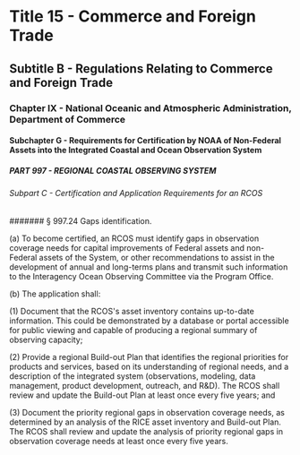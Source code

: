 
# Title 15 - Commerce and Foreign Trade
## Subtitle B - Regulations Relating to Commerce and Foreign Trade
### Chapter IX - National Oceanic and Atmospheric Administration, Department of Commerce
#### Subchapter G - Requirements for Certification by NOAA of Non-Federal Assets into the Integrated Coastal and Ocean Observation System
##### PART 997 - REGIONAL COASTAL OBSERVING SYSTEM
###### Subpart C - Certification and Application Requirements for an RCOS
####### § 997.24 Gaps identification.

(a) To become certified, an RCOS must identify gaps in observation coverage needs for capital improvements of Federal assets and non-Federal assets of the System, or other recommendations to assist in the development of annual and long-terms plans and transmit such information to the Interagency Ocean Observing Committee via the Program Office.

(b) The application shall:

(1) Document that the RCOS's asset inventory contains up-to-date information. This could be demonstrated by a database or portal accessible for public viewing and capable of producing a regional summary of observing capacity;

(2) Provide a regional Build-out Plan that identifies the regional priorities for products and services, based on its understanding of regional needs, and a description of the integrated system (observations, modeling, data management, product development, outreach, and R&D). The RCOS shall review and update the Build-out Plan at least once every five years; and

(3) Document the priority regional gaps in observation coverage needs, as determined by an analysis of the RICE asset inventory and Build-out Plan. The RCOS shall review and update the analysis of priority regional gaps in observation coverage needs at least once every five years.
